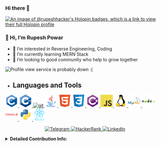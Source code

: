 ### Hi there 👋
[![An image of @rupeshhacker's Holopin badges, which is a link to view their full Holopin profile](https://holopin.me/rupeshhacker)](https://holopin.io/@rupeshhacker)
### 👋 Hi, I’m Rupesh Powar
- 👀 I’m interested in Reverse Engineering, Coding
- 🌱 I’m currently learning MERN Stack 
- 💞️ I’m looking to good community who help to grow together
 <p align="left"> 
  <img src="https://komarev.com/ghpvc/?username=RupeshHacker&label=Profile%20views&color=blueviolet&style=flat" alt="Profile view service is probably down :(" /> 
</p>

- ## Languages and Tools
<p align="left">
     <a href="https://www.cprogramming.com/" target="_blank" rel="noreferrer"> <img src="https://raw.githubusercontent.com/devicons/devicon/master/icons/c/c-original.svg" alt="c" width="40" height="40"/> </a>
    <a href="https://www.w3schools.com/cpp/" target="_blank" rel="noreferrer"> <img src="https://raw.githubusercontent.com/devicons/devicon/master/icons/cplusplus/cplusplus-original.svg" alt="cplusplus" width="40" height="40"/> </a>
     <a href="https://git-scm.com/" target="_blank" rel="noreferrer"> <img src="https://www.vectorlogo.zone/logos/git-scm/git-scm-icon.svg" alt="git" width="40" height="40"/> </a>
    <a href="https://www.java.com" target="_blank" rel="noreferrer"> <img src="https://raw.githubusercontent.com/devicons/devicon/master/icons/java/java-original.svg" alt="java" width="40" height="40"/> </a> 
      <a href="https://developer.mozilla.org/en-US/docs/Web/HTML" target="_blank" rel="noreferrer">
    <img src="https://raw.githubusercontent.com/devicons/devicon/master/icons/html5/html5-original.svg" alt="HTML" style="width: 40px; height: 40px;">
  </a>
  <a href="https://developer.mozilla.org/en-US/docs/Web/CSS" target="_blank" rel="noreferrer">
    <img src="https://raw.githubusercontent.com/devicons/devicon/master/icons/css3/css3-original.svg" alt="CSS" style="width: 40px; height: 40px;">
  </a>
  <a href="https://docs.microsoft.com/en-us/dotnet/csharp/" target="_blank" rel="noreferrer">
    <img src="https://raw.githubusercontent.com/devicons/devicon/master/icons/csharp/csharp-original.svg" alt="C#" style="width: 40px; height: 40px;">
  </a>
    <a href="https://developer.mozilla.org/en-US/docs/Web/JavaScript" target="_blank" rel="noreferrer"> <img src="https://raw.githubusercontent.com/devicons/devicon/master/icons/javascript/javascript-original.svg" alt="javascript" width="40" height="40"/> </a>
    <a href="https://www.linux.org/" target="_blank" rel="noreferrer"> <img src="https://raw.githubusercontent.com/devicons/devicon/master/icons/linux/linux-original.svg" alt="linux" width="40" height="40"/> </a>
    <a href="https://www.mysql.com/" target="_blank" rel="noreferrer"> <img src="https://raw.githubusercontent.com/devicons/devicon/master/icons/mysql/mysql-original-wordmark.svg" alt="mysql" width="40" height="40"/> </a>
    <a href="https://nodejs.org" target="_blank" rel="noreferrer"> <img src="https://raw.githubusercontent.com/devicons/devicon/master/icons/nodejs/nodejs-original-wordmark.svg" alt="nodejs" width="40" height="40"/> </a> 
    <a href="https://www.oracle.com/" target="_blank" rel="noreferrer"> <img src="https://raw.githubusercontent.com/devicons/devicon/master/icons/oracle/oracle-original.svg" alt="oracle" width="40" height="40"/> </a>
 <a href="https://www.python.org" target="_blank" rel="noreferrer"> <img src="https://raw.githubusercontent.com/devicons/devicon/master/icons/python/python-original.svg" alt="python" width="40" height="40"/> </a>
    <a href="https://reactjs.org/" target="_blank" rel="noreferrer"> <img src="https://raw.githubusercontent.com/devicons/devicon/master/icons/react/react-original-wordmark.svg" alt="react" width="40" height="40"/> </a> </p>

<!-- 
<p align="center">
<a href="https://github.com/rupeshhacker"><img title="GitHub" src="https://img.shields.io/badge/rupeshhacker?style=for-the-badge&logo=github"></a>
<a href="https://www.youtube.com/channel/UCtBILuQgvXHPfvOUdcmMS2Q"><img title="YouTube" src="https://img.shields.io/badge/YouTube-Abhi The MØÐÐĒR-red?style=for-the-badge&logo=Youtube"></a>
</p>
-->


<p align="center">
<a href="https://t.me/rupeshpowar">
     <img title="Telegram" src="https://img.shields.io/badge/Telegram-black?style=for-the-badge&logo=Telegram">
</a>
<a href="https://www.hackerrank.com/rupeshpowar1234">
    <img title="HackerRank" src="https://img.shields.io/badge/HackerRank-black?style=for-the-badge&logo=HackerRank">
</a>
 <a href="https://www.linkedin.com/in/rupesh-powar-842a37232">
  <img title="LinkedIn" src="https://img.shields.io/badge/LinkedIn-blue?style=for-the-badge&logo=LinkedIn">
</a>

</p>

<details>
    <summary><b>Detailed Contribution Info:</b></summary>
<p align="center"


![Rupesh's GitHub stats](https://github-readme-stats.vercel.app/api?username=RupeshHacker&show_icons=true&theme=transparent)

<!--
**RupeshHacker/RupeshHacker** is a ✨ _special_ ✨ repository because its `README.md` (this file) appears on your GitHub profile.

Here are some ideas to get you started:

- 🔭 I’m currently working on ...
- 🌱 I’m currently learning ...
- 👯 I’m looking to collaborate on ...
- 🤔 I’m looking for help with ...
- 💬 Ask me about ...
- 📫 How to reach me: ...
- 😄 Pronouns: ...
- ⚡ Fun fact: ...
-->
